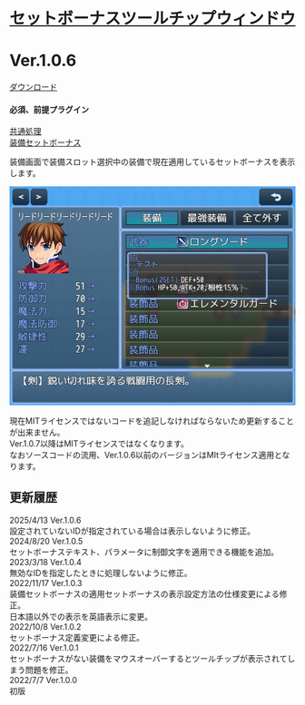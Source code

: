 # [セットボーナスツールチップウィンドウ](https://raw.githubusercontent.com/nuun888/MZ/master/NUUN_SetBonusWindow.js)
# Ver.1.0.6
[ダウンロード](https://raw.githubusercontent.com/nuun888/MZ/master/NUUN_SetBonusWindow.js)
#### 必須、前提プラグイン
[共通処理](https://github.com/nuun888/MZ/blob/master/README/Base.md)  
[装備セットボーナス](https://github.com/nuun888/MZ/blob/master/README/SetBonusEquip.md)  

装備画面で装備スロット選択中の装備で現在適用しているセットボーナスを表示します。  

![画像](img/SetBonusEquip1.png)  

現在MITライセンスではないコードを追記しなければならないため更新することが出来ません。  
Ver.1.0.7以降はMITライセンスではなくなります。  
なおソースコードの流用、Ver.1.0.6以前のバージョンはMItライセンス適用となります。  

## 更新履歴
2025/4/13 Ver.1.0.6  
設定されていないIDが指定されている場合は表示しないように修正。  
2024/8/20 Ver.1.0.5  
セットボーナステキスト、パラメータに制御文字を適用できる機能を追加。  
2023/3/18 Ver.1.0.4  
無効なIDを指定したときに処理しないように修正。  
2022/11/17 Ver.1.0.3  
装備セットボーナスの適用セットボーナスの表示設定方法の仕様変更による修正。  
日本語以外での表示を英語表示に変更。  
2022/10/8 Ver.1.0.2  
セットボーナス定義変更による修正。  
2022/7/16 Ver.1.0.1  
セットボーナスがない装備をマウスオーバーするとツールチップが表示されてしまう問題を修正。  
2022/7/7 Ver.1.0.0  
初版  
